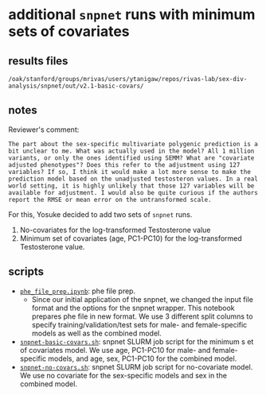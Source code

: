 # additional `snpnet` runs with minimum sets of covariates

## results files

`/oak/stanford/groups/mrivas/users/ytanigaw/repos/rivas-lab/sex-div-analysis/snpnet/out/v2.1-basic-covars/`

## notes

Reviewer's comment:

```{text}
The part about the sex-specific multivariate polygenic prediction is a bit unclear to me. What was actually used in the model? All 1 million variants, or only the ones identified using SEMM? What are "covariate adjusted phenotypes"? Does this refer to the adjustment using 127 variables? If so, I think it would make a lot more sense to make the prediction model based on the unadjusted testosteron values. In a real world setting, it is highly unlikely that those 127 variables will be available for adjustment. I would also be quite curious if the authors report the RMSE or mean error on the untransformed scale.
```

For this, Yosuke decided to add two sets of `snpnet` runs.

1. No-covariates for the log-transformed Testosterone value
2. Minimum set of covariates (age, PC1-PC10) for the log-transformed Testosterone value.

## scripts

- [`phe_file_prep.ipynb`](phe_file_prep.ipynb): phe file prep.
  - Since our initial application of the snpnet, we changed the input file format and the options for the snpnet wrapper. This notebook prepares phe file in new format. We use 3 different split columns to specify training/validation/test sets for male- and female-specific models as well as the combined model.
- [`snpnet-basic-covars.sh`](snpnet-basic-covars.sh): snpnet SLURM job script for the minimum s et of covariates model. We use age, PC1-PC10 for male- and female-specific models, and age, sex, PC1-PC10 for the combined model.
- [`snpnet-no-covars.sh`](snpnet-no-covars.sh): snpnet SLURM job script for no-covariate model. We use no covariate for the sex-specific models and sex in the combined model.

